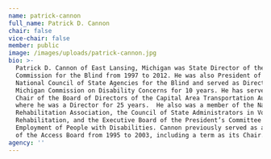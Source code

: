 ```yaml
---
name: patrick-cannon
full_name: Patrick D. Cannon
chair: false
vice-chair: false
member: public
image: /images/uploads/patrick-cannon.jpg
bio: >-
  Patrick D. Cannon of East Lansing, Michigan was State Director of the Michigan
  Commission for the Blind from 1997 to 2012. He was also President of the
  National Council of State Agencies for the Blind and served as Director of the
  Michigan Commission on Disability Concerns for 10 years. He has served as
  Chair of the Board of Directors of the Capital Area Transportation Authority
  where he was a Director for 25 years.  He also was a member of the National
  Rehabilitation Association, the Council of State Administrators in Vocational
  Rehabilitation, and the Executive Board of the President’s Committee on the
  Employment of People with Disabilities. Cannon previously served as a member
  of the Access Board from 1995 to 2003, including a term as its Chair.
agency: ''
---
```


